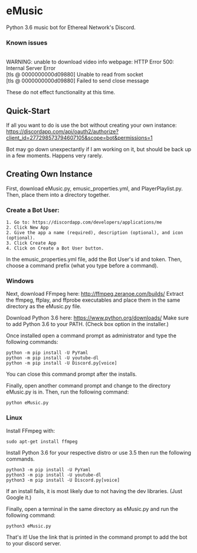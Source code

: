 # eMusic
Python 3.6 music bot for Ethereal Network's Discord.

### Known issues
<br>WARNING: unable to download video info webpage: HTTP Error 500: Internal Server Error
<br>[tls @ 0000000000d09880] Unable to read from socket
<br>[tls @ 0000000000d09880] Failed to send close message

These do not effect functionality at this time.

## Quick-Start

If all you want to do is use the bot without creating your own instance:
https://discordapp.com/api/oauth2/authorize?client_id=277298573794607105&scope=bot&permissions=1

Bot may go down unexpectantly if I am working on it, but should be back up in a few moments.
Happens very rarely.

## Creating Own Instance

First, download eMusic.py, emusic_properties.yml, and PlayerPlaylist.py.
Then, place them into a directory together.

### Create a Bot User:
    1. Go to: https://discordapp.com/developers/applications/me
    2. Click New App
    2. Give the app a name (required), description (optional), and icon (optional).
    3. Click Create App
    4. Click on Create a Bot User button.

In the emusic_properties.yml file, add the Bot User's id and token.
Then, choose a command prefix (what you type before a command).

### Windows

Next, download FFmpeg here: http://ffmpeg.zeranoe.com/builds/
Extract the ffmpeg, ffplay, and ffprobe executables and place them in the same directory 
as the eMusic.py file.

Download Python 3.6 here: https://www.python.org/downloads/
Make sure to add Python 3.6 to your PATH. (Check box option in the installer.)

Once installed open a command prompt as administrator and type the following commands:
```
python -m pip install -U PyYaml
python -m pip install -U youtube-dl
python -m pip install -U Discord.py[voice]
```
You can close this command prompt after the installs.

Finally, open another command prompt and change to the directory eMusic.py is in.
Then, run the following command:
```
python eMusic.py
```

### Linux
Install FFmpeg with:
```
sudo apt-get install ffmpeg
```

Install Python 3.6 for your respective distro or use 3.5 then run the following commands.
```
python3 -m pip install -U PyYaml
python3 -m pip install -U youtube-dl
python3 -m pip install -U Discord.py[voice]
```
If an install fails, it is most likely due to not having the dev libraries. (Just Google it.)

Finally, open a terminal in the same directory as eMusic.py and run the following command:
```
python3 eMusic.py
```

That's it! Use the link that is printed in the command prompt to add the bot to your discord server.
